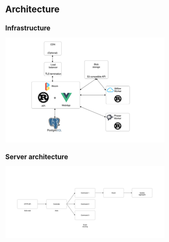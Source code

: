 # Architecture

## Infrastructure

![architecture](architecture.jpg)

## Server architecture

![architecture](server_design.jpg)
